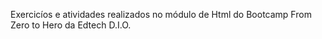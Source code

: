 Exercicíos e atividades realizados no módulo de Html  do Bootcamp From Zero to Hero da Edtech D.I.O.
